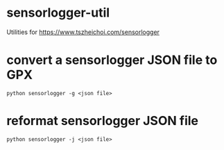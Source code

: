 # sensorlogger-util
Utilities for https://www.tszheichoi.com/sensorlogger


# convert a sensorlogger JSON file to GPX
```
python sensorlogger -g <json file>
```

# reformat sensorlogger JSON file
```
python sensorlogger -j <json file>
```
